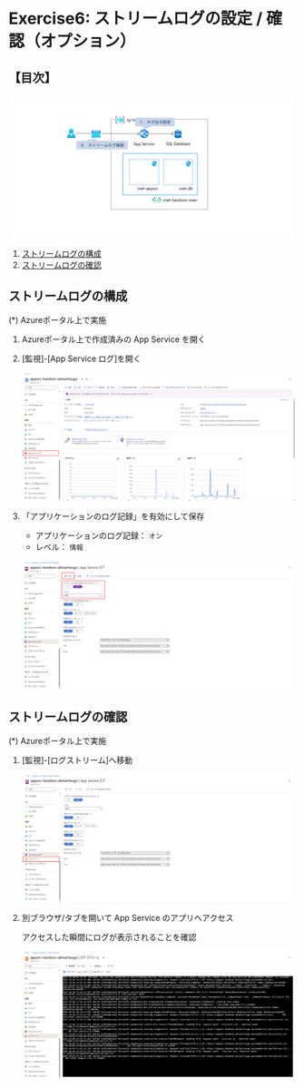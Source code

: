 # Exercise6: ストリームログの設定 / 確認（オプション）

## 【目次】

![](images/ex06-0000-log.png)


1. [ストリームログの構成](#ストリームログの構成)
1. [ストリームログの確認](#ストリームログの確認)


## ストリームログの構成

(*) Azureポータル上で実施

1. Azureポータル上で作成済みの App Service を開く

1. [監視]-[App Service ログ]を開く

    ![](images/ex06-0101-log.png)

1. 「アプリケーションのログ記録」を有効にして保存

    * アプリケーションのログ記録： `オン`
    * レベル： `情報`

    ![](images/ex06-0102-log.png)


## ストリームログの確認

(*) Azureポータル上で実施

1. [監視]-[ログストリーム]へ移動

    ![](images/ex06-0201-log.png)

1. 別ブラウザ/タブを開いて App Service のアプリへアクセス

    アクセスした瞬間にログが表示されることを確認

    ![](images/ex06-0202-log.png)

